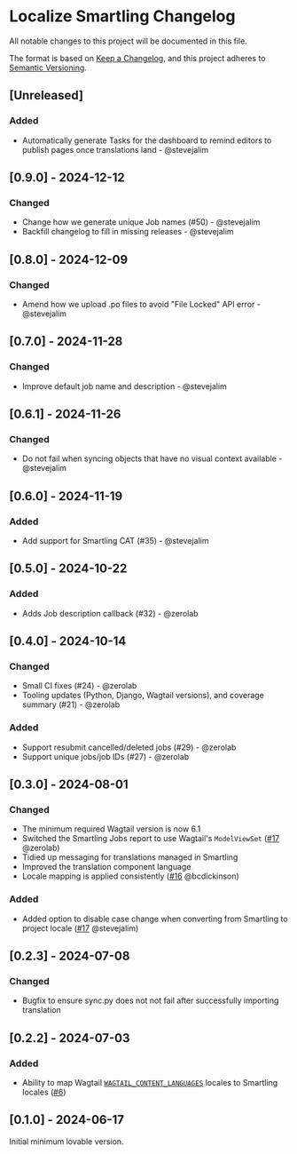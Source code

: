 # Localize Smartling Changelog

All notable changes to this project will be documented in this file.

The format is based on [Keep a Changelog](https://keepachangelog.com/en/1.0.0/),
and this project adheres to [Semantic Versioning](https://semver.org/spec/v2.0.0.html).

## [Unreleased]

### Added

- Automatically generate Tasks for the dashboard to remind editors to publish pages once translations land - @stevejalim

## [0.9.0] - 2024-12-12

### Changed

- Change how we generate unique Job names (#50) - @stevejalim
- Backfill changelog to fill in missing releases - @stevejalim

## [0.8.0] - 2024-12-09

### Changed

- Amend how we upload .po files to avoid "File Locked" API error - @stevejalim

## [0.7.0] - 2024-11-28

### Changed

- Improve default job name and description - @stevejalim

## [0.6.1] - 2024-11-26

### Changed

- Do not fail when syncing objects that have no visual context available - @stevejalim

## [0.6.0] - 2024-11-19

### Added

- Add support for Smartling CAT (#35) - @stevejalim

## [0.5.0] - 2024-10-22

### Added

- Adds Job description callback (#32) - @zerolab

## [0.4.0] - 2024-10-14

### Changed

- Small CI fixes (#24) - @zerolab
- Tooling updates (Python, Django, Wagtail versions), and coverage summary (#21) - @zerolab

### Added

- Support resubmit cancelled/deleted jobs (#29) - @zerolab
- Support unique jobs/job IDs (#27) - @zerolab

## [0.3.0] - 2024-08-01

### Changed

- The minimum required Wagtail version is now 6.1
- Switched the Smartling Jobs report to use Wagtail's `ModelViewSet` ([#17](https://github.com/mozilla/wagtail-localize-smartling/pull/14) @zerolab)
- Tidied up messaging for translations managed in Smartling
- Improved the translation component language
- Locale mapping is applied consistently ([#16](https://github.com/mozilla/wagtail-localize-smartling/pull/16) @bcdickinson)

### Added

- Added option to disable case change when converting from Smartling to project locale ([#17](https://github.com/mozilla/wagtail-localize-smartling/pull/18) @stevejalim)

## [0.2.3] - 2024-07-08

### Changed

- Bugfix to ensure sync.py does not not fail after successfully importing translation

## [0.2.2] - 2024-07-03

### Added

- Ability to map Wagtail [`WAGTAIL_CONTENT_LANGUAGES`](https://docs.wagtail.org/en/stable/reference/settings.html#wagtail-content-languages) locales to Smartling locales ([#6](https://github.com/mozilla/wagtail-localize-smartling/pull/6))

## [0.1.0] - 2024-06-17

Initial minimum lovable version.

<!-- TEMPLATE - keep below to copy for new releases -->
<!--

## [x.y.z] - YYYY-MM-DD

### Added

- ...

### Changed

- ...

### Removed

- ...

-->
